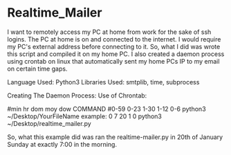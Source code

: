 # Realtime_Mailer

I want to remotely access my PC at home from work for the sake of ssh logins. The PC at home is on and connected to the internet. I would require my PC's external address before connecting to it. So, what I did was wrote this script and compiled it on my home PC. I also created a daemon process using crontab on linux that automatically sent my home PCs IP to my email on certain time gaps.


Language Used: Python3
Libraries Used: smtplib, time, subprocess

Creating The Daemon Process:
Use of Chrontab:

#min hr dom moy dow COMMAND
#0-59 0-23 1-30 1-12 0-6 python3 ~/Desktop/YourFileName
example: 0 7 20 1 0 python3 ~/Desktop/realtime_mailer.py

So, what this example did was ran the realtime-mailer.py in 20th of January Sunday at exactly 7:00 in the morning.

